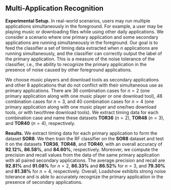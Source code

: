 ## Multi-Application Recognition
**Experimental Setup.**
In real-world scenarios, users may run multiple applications simultaneously in the foreground. 
For example, a user may be playing music or downloading files while using other daily applications.
We consider a scenario where one primary application and some secondary applications are running simultaneously in the foreground. 
Our goal is to feed the classifier a set of timing data extracted when $n$ applications are running simultaneously, and the classifier can correctly output the label of the primary application.
This is a measure of the noise tolerance of the classifier, i.e., the ability to recognize the primary application in the presence of noise caused by other foreground applications.

We choose music players and download tools as secondary applications and other 8 applications that do not conflict with their simultaneous use as primary applications. 
There are 36 combination cases for $n=2$ (one primary application along with one music player or one download tool), 48 combination cases for $n=3$, and 40 combination cases for $n=4$ 
(one primary application along with one music player and one/two download tools, or with two/three download tools).
We extract timing data for each combination case and name these datasets **TOR36** $(n=2)$, **TOR48** $(n=3)$, and **TOR40** $(n=4)$, respectively. 

**Results.**
We extract timing data for each primary application to form the dataset **SOR8**.
We then train the RF classifier on the **SOR8** dataset and test it on the datasets **TOR36**, **TOR48**, and **TOR40**, with an overall accuracy of **92.12%**, **86.58%**, and **84.60%**, respectively. 
Moreover, we compute the precision and recall values from the data of the same primary application with all paired secondary applications.
The average precision and recall are **92.81%** and **91.08%** for $n = 2$, **86.33%** and **86.52%** for $n = 3$, and **79.30%** and **81.38%** for $n=4$, respectively.
Overall, Loadshow exhibits strong noise tolerance and is able to accurately recognize the primary application in the presence of secondary applications.
